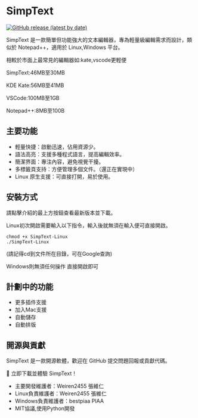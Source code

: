 # SimpText
[![GitHub release (latest by date)](https://img.shields.io/github/v/release/Weiren2455/SimpText)](https://github.com/Weiren2455/SimpText/releases/latest)

SimpText 是一款簡單但功能強大的文本編輯器，專為輕量級編輯需求而設計，類似於 Notepad++，適用於 Linux,Windows 平台。

相較於市面上最常見的編輯器如:kate,vscode更輕便

SimpText:46MB至30MB

KDE Kate:56MB至41MB 

VSCode:100MB至1GB 

Notepad++:8MB至100B

## 主要功能
- 輕量快捷：啟動迅速，佔用資源少。
- 語法高亮：支援多種程式語言，提高編輯效率。
- 簡潔界面：專注內容，避免視覺干擾。
- 多標籤頁支持：方便管理多個文件。（還正在實現中）
- Linux 原生支援：可直接打開，易於使用。

## 安裝方式
請點擊介紹的最上方按鈕查看最新版本並下載。

Linux初次開啟需要輸入以下指令，輸入後就無須在輸入便可直接開啟。
```
chmod +x SimpText-Linux
./SimpText-Linux
```
(請記得cd到文件所在目錄，可在Google查詢)

Windows則無須任何操作 直接開啟即可
## 計劃中的功能
- 更多插件支援
- 加入Mac支援
- 自動儲存
- 自動排版

## 開源與貢獻
SimpText 是一款開源軟體，歡迎在 GitHub 提交問題回報或貢獻代碼。

🚀 立即下載並體驗 SimpText！
- 主要開發維護者：Weiren2455 張維仁
- Linux負責維護者：Weiren2455 張維仁
- Windows負責維護者：bestpiaa PIAA
- MIT協議,使用Python開發
